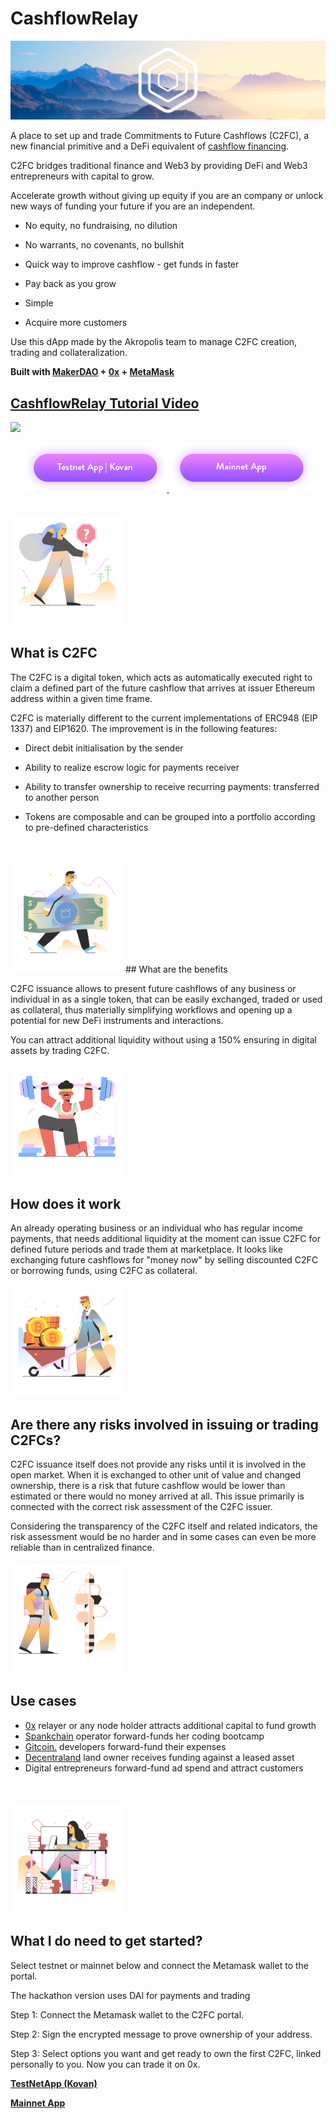 
# CashflowRelay

<img src="/images/introsmall.png" alt="drawing" />

A place to set up and trade Commitments to Future Cashflows (C2FC), a new financial primitive and a DeFi equivalent of [cashflow financing](https://www.investopedia.com/terms/c/cash-flow-financing.asp).

C2FC bridges traditional finance and Web3 by providing DeFi and Web3 entrepreneurs with capital to grow.

Accelerate growth without giving up equity if you are an company or unlock new ways of funding your future if you are an independent.

* No equity, no fundraising, no dilution

* No warrants, no covenants, no bullshit

* Quick way to improve cashflow - get funds in faster

* Pay back as you grow

* Simple

* Acquire more customers


Use this dApp made by the Akropolis team to manage C2FC creation, trading and collateralization.

**Built with [MakerDAO](https://makerdao.com) + [0x](http://0x.org) + [MetaMask](https://metamask.io/)**

## [CashflowRelay Tutorial Video](https://www.youtube.com/watch?v=-FPbc-ttMd4c)

[![](http://i3.ytimg.com/vi/-FPbc-ttMd4/maxresdefault.jpg)](https://www.youtube.com/watch?v=-FPbc-ttMd4c)

<div align="middle">
  <a href="https://testnet.cashflowrelay.com/" target="_blank" rel="noopener noreferrer">
    <img src="/images/development/kovan.png" alt="drawing" width="230">
  </a>
  <a href="https://mainnet.cashflowrelay.com/" target="_blank" rel="noopener noreferrer">
    <img src="/images/development/mainnet.png" alt="drawing" width="230">
  </a>
</div>


</br>
</br>
<img src="/images/1.png" alt="drawing" width="180"/>


## What is C2FC

The C2FC is a digital token, which acts as automatically executed right to claim a defined part of the future cashflow that arrives at issuer Ethereum address within a given time frame.

C2FC is materially different to the current implementations of ERC948 (EIP 1337) and EIP1620. The improvement is in the following features: 

* Direct debit initialisation by the sender

* Ability to realize escrow logic for payments receiver

* Ability to transfer ownership to receive recurring payments: transferred to another person

* Tokens are composable and can be grouped into a portfolio according to pre-defined characteristics

</br>
</br>

<img src="/images/2.png" alt="drawing" width="180"/>
## What are the benefits

C2FC issuance allows to present future cashflows of any business or individual in as a single token, that can be easily exchanged, traded or used as collateral, thus materially simplifying workflows and opening up a potential for new DeFi instruments and interactions.

You can attract additional liquidity without using a 150% ensuring in digital assets by trading C2FC.
</br>
</br>
<img src="/images/3.png" alt="drawing" width="180"/>

## How does it work

An already operating business or an individual who has regular income payments, that needs additional liquidity at the moment can issue C2FC for defined future periods and trade them at marketplace. It looks like exchanging future cashflows for "money now" by selling discounted C2FC or borrowing funds, using C2FC as collateral. 
</br>
</br>
<img src="/images/4.png" alt="drawing" width="180"/>

## Are there any risks involved in issuing or trading C2FCs?

C2FC issuance itself does not provide any risks until it is involved in the open market. When it is exchanged to other unit of value and changed ownership, there is a risk that future cashflow would be lower than estimated or there would no money arrived at all. This issue primarily is connected with the correct risk assessment of the C2FC issuer.

Considering the transparency of the C2FC itself and related indicators, the risk assessment would be no harder and in some cases can even be more reliable than in centralized finance. 
</br>
</br>
<img src="/images/5.png" alt="drawing" width="180"/>

## Use cases

* [0x](http://0x.org) relayer or any node holder attracts additional capital to fund growth
* [Spankchain](https://spankchain.com/) operator forward-funds her coding bootcamp
* [Gitcoin.](https://gitcoin.co/) developers forward-fund their expenses
* [Decentraland](https://decentraland.org/) land owner receives funding against a leased asset
* Digital entrepreneurs forward-fund ad spend and attract customers
</br>
</br>

<img src="/images/6.png" alt="drawing" width="180"/>

## What I do need to get started?

Select testnet or mainnet below and connect the Metamask wallet to the portal. 

The hackathon version uses DAI for payments and trading 

Step 1: Connect the Metamask wallet to the C2FC portal. 

Step 2: Sign the encrypted message to prove ownership of your address. 

Step 3: Select options you want and get ready to own the first C2FC, linked personally to you. Now you can trade it on 0x.


 [**TestNetApp (Kovan)**](https://testnet.cashflowrelay.com/)

 [**Mainnet App**](https://mainnet.cashflowrelay.com/)

</br>
</br>